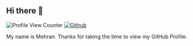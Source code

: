 ## Hi there 👋

![Profile View Counter](https://komarev.com/ghpvc/?username=attarmehran)
[![Github](https://img.shields.io/github/followers/attarmehran?label=Follow&style=social)](https://github.com/attarmehran)


<div size='20px'> My name is Mehran. Thanks for taking the time to view my GitHub Profile. 
</div>
